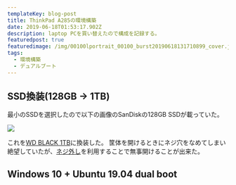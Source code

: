 ```yaml
---
templateKey: blog-post
title: ThinkPad A285の環境構築
date: 2019-06-18T01:53:17.902Z
description: laptop PCを買い替えたので構成を記録する。
featuredpost: true
featuredimage: /img/00100lportrait_00100_burst20190618131710899_cover.jpg
tags:
  - 環境構築
  - デュアルブート
---
```

## SSD換装(128GB -> 1TB)
最小のSSDを選択したので以下の画像のSanDiskの128GB SSDが載っていた。

![](/img/00000img_00000_burst20190616174322515_cover.jpg)

これを[WD BLACK 1TB](https://www.biccamera.com/bc/item/5110430/)に換装した。
筐体を開けるときにネジ穴をなめてしまい絶望していたが、[ネジ外し](https://www.amazon.co.jp/gp/product/B002YMJJ4U/ref=ppx_yo_dt_b_asin_title_o03_s00?ie=UTF8&psc=1)を利用することで無事開けることが出来た。

## Windows 10 + Ubuntu 19.04 dual boot
